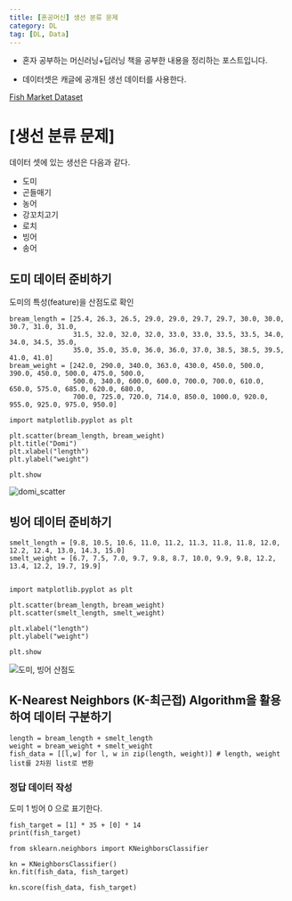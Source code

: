 ```yaml
---
title: [혼공머신] 생선 분류 문제 
category: DL
tag: [DL, Data]
---
```


* 혼자 공부하는 머신러닝+딥러닝 책을 공부한 내용을 정리하는 포스트입니다.

* 데이터셋은 캐글에 공개된 생선 데이터를 사용한다. 

[Fish Market Dataset](https://www.kaggle.com/aungpyaeap/fish-market)



# [생선 분류 문제]

데이터 셋에 있는 생선은 다음과 같다. 

- 도미
- 곤들매기
- 농어
- 강꼬치고기
- 로치
- 빙어
- 송어

## 도미 데이터 준비하기

도미의 특성(feature)을 산점도로 확인

~~~
bream_length = [25.4, 26.3, 26.5, 29.0, 29.0, 29.7, 29.7, 30.0, 30.0, 30.7, 31.0, 31.0, 
                31.5, 32.0, 32.0, 32.0, 33.0, 33.0, 33.5, 33.5, 34.0, 34.0, 34.5, 35.0, 
                35.0, 35.0, 35.0, 36.0, 36.0, 37.0, 38.5, 38.5, 39.5, 41.0, 41.0]
bream_weight = [242.0, 290.0, 340.0, 363.0, 430.0, 450.0, 500.0, 390.0, 450.0, 500.0, 475.0, 500.0, 
                500.0, 340.0, 600.0, 600.0, 700.0, 700.0, 610.0, 650.0, 575.0, 685.0, 620.0, 680.0, 
                700.0, 725.0, 720.0, 714.0, 850.0, 1000.0, 920.0, 955.0, 925.0, 975.0, 950.0]

import matplotlib.pyplot as plt

plt.scatter(bream_length, bream_weight)
plt.title("Domi")
plt.xlabel("length")
plt.ylabel("weight")

plt.show
~~~

![domi_scatter](https://i.imgur.com/h2Db28x.png)


## 빙어 데이터 준비하기

~~~
smelt_length = [9.8, 10.5, 10.6, 11.0, 11.2, 11.3, 11.8, 11.8, 12.0, 12.2, 12.4, 13.0, 14.3, 15.0]
smelt_weight = [6.7, 7.5, 7.0, 9.7, 9.8, 8.7, 10.0, 9.9, 9.8, 12.2, 13.4, 12.2, 19.7, 19.9]


import matplotlib.pyplot as plt

plt.scatter(bream_length, bream_weight)
plt.scatter(smelt_length, smelt_weight)

plt.xlabel("length")
plt.ylabel("weight")

plt.show
~~~

![도미, 빙어 산점도](https://i.imgur.com/vM7nHNt.png)


## K-Nearest Neighbors (K-최근접) Algorithm을 활용하여 데이터 구분하기 

~~~
length = bream_length + smelt_length
weight = bream_weight + smelt_weight
fish_data = [[l,w] for l, w in zip(length, weight)] # length, weight list를 2차원 list로 변환
~~~

### 정답 데이터 작성

도미 1
빙어 0 으로 표기한다. 

~~~
fish_target = [1] * 35 + [0] * 14
print(fish_target)
~~~

~~~
from sklearn.neighbors import KNeighborsClassifier

kn = KNeighborsClassifier()
kn.fit(fish_data, fish_target)

kn.score(fish_data, fish_target)
~~~


